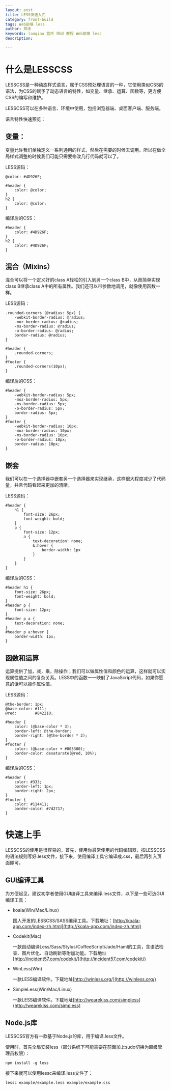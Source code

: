 ```yaml
---
layout: post
title: LESS快速入门
category: front-build
tags: Web前端 less
author: 郑未
keywords: lanqiao 蓝桥 培训 教程 Web前端 less
description:

---
```


# 什么是LESSCSS

LESSCSS是一种动态样式语言，属于CSS预处理语言的一种，它使用类似CSS的语法，为CSS的赋予了动态语言的特性，如变量、继承、运算、函数等，更方便CSS的编写和维护。

LESSCSS可以在多种语言、环境中使用，包括浏览器端、桌面客户端、服务端。

语言特性快速预览：

## 变量：
变量允许我们单独定义一系列通用的样式，然后在需要的时候去调用。所以在做全局样式调整的时候我们可能只需要修改几行代码就可以了。

LESS源码：

```
@color: #4D926F;

#header {
    color: @color;
}
h2 {
    color: @color;
}
```

编译后的CSS：

```
#header {
    color: #4D926F;
}
h2 {
    color: #4D926F;
}
```


## 混合（Mixins）

混合可以将一个定义好的class A轻松的引入到另一个class B中，从而简单实现class B继承class A中的所有属性。我们还可以带参数地调用，就像使用函数一样。

LESS源码：

```
.rounded-corners (@radius: 5px) {
    -webkit-border-radius: @radius;
    -moz-border-radius: @radius;
    -ms-border-radius: @radius;
    -o-border-radius: @radius;
    border-radius: @radius;
}

#header {
    .rounded-corners;
}
#footer {
    .rounded-corners(10px);
}
```

编译后的CSS：

```
#header {
    -webkit-border-radius: 5px;
    -moz-border-radius: 5px;
    -ms-border-radius: 5px;
    -o-border-radius: 5px;
    border-radius: 5px;
}
#footer {
    -webkit-border-radius: 10px;
    -moz-border-radius: 10px;
    -ms-border-radius: 10px;
    -o-border-radius: 10px;
    border-radius: 10px;
}
```

## 嵌套

我们可以在一个选择器中嵌套另一个选择器来实现继承，这样很大程度减少了代码量，并且代码看起来更加的清晰。

LESS源码：

```
#header {
    h1 {
        font-size: 26px;
        font-weight: bold;
    }
    p {
        font-size: 12px;
        a {
            text-decoration: none;
            &:hover {
                border-width: 1px
            }
        }
    }
}
```

编译后的CSS：

```
#header h1 {
    font-size: 26px;
    font-weight: bold;
}
#header p {
    font-size: 12px;
}
#header p a {
    text-decoration: none;
}
#header p a:hover {
    border-width: 1px;
}
```

## 函数和运算

运算提供了加，减，乘，除操作；我们可以做属性值和颜色的运算，这样就可以实现属性值之间的复杂关系。LESS中的函数一一映射了JavaScript代码，如果你愿意的话可以操作属性值。

LESS源码：

```
@the-border: 1px;
@base-color: #111;
@red:        #842210;

#header {
    color: (@base-color * 3);
    border-left: @the-border;
    border-right: (@the-border * 2);
}
#footer {
    color: (@base-color + #003300);
    border-color: desaturate(@red, 10%);
}
```

编译后的CSS：

```
#header {
    color: #333;
    border-left: 1px;
    border-right: 2px;
}
#footer {
    color: #114411;
    border-color: #7d2717;
}
```

# 快速上手

LESSCSS的使用是很容易的，首先，使用你最常使用的代码编辑器，按LESSCSS的语法规则写好.less文件，接下来，使用编译工具它编译成.css，最后再引入页面即可。

## GUI编译工具

为方便起见，建议初学者使用GUI编译工具来编译.less文件，以下是一些可选GUI编译工具：

- koala(Win/Mac/Linux)

  国人开发的LESSCSS/SASS编译工具。下载地址：[http://koala-app.com/index-zh.html](http://koala-app.com/index-zh.html)
  
- Codekit(Mac)

  一款自动编译Less/Sass/Stylus/CoffeeScript/Jade/Haml的工具，含语法检查、图片优化、自动刷新等附加功能。下载地址[http://incident57.com/codekit/](http://incident57.com/codekit/)
  
- WinLess(Win)

  一款LESS编译软件。下载地址[http://winless.org/](http://winless.org/)

- SimpleLess(Win/Mac/Linux)

  一款LESS编译软件。下载地址[http://wearekiss.com/simpless](http://wearekiss.com/simpless)
  
##   Node.js库

LESSCSS官方有一款基于Node.js的库，用于编译.less文件。

使用时，首先全局安装less（部分系统下可能需要在前面加上sudo切换为超级管理员权限）：

`npm install -g less`

接下来就可以使用lessc来编译.less文件了：

`lessc example/example.less example/example.css`

